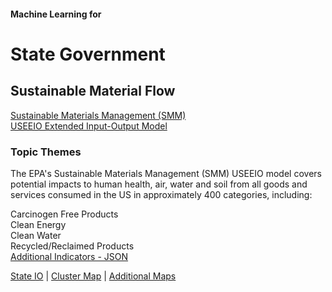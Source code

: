 #### Machine Learning for
# State Government


<h2>Sustainable Material Flow</h2>

<!--
## Sustainable Materials Management (SMM)
/smm-demo/about.html
-->

<a href="https://www.epa.gov/smm">Sustainable Materials Management (SMM)</a>  
[USEEIO Extended Input-Output Model](https://cfpub.epa.gov/si/si_public_record_report.cfm?Lab=NRMRL&dirEntryId=336332)


### Topic Themes

The EPA's Sustainable Materials Management (SMM) USEEIO model covers potential impacts to human health, air, water and soil from all goods and services consumed in the US in approximately 400 categories, including:


Carcinogen Free Products<!--(toxin free manufacturing)-->  
Clean Energy<!-- (solar, geothermal, hydrogen, 4th-generation nuclear)-->  
Clean Water  
Recycled/Reclaimed Products  
[Additional Indicators - JSON](https://smmtool.app.cloud.gov/api/GAUSEEIO/indicators)




<!--
Handsfree Devices (AR headsets, heads-up computing, hands-free devices)  
Living Buildings  (living building challenge, 7 petals: energy, equity, health, beauty, materials, site, water)  
Local Sourcing  (locally made, reduced shipping, package-free, local carts)    
Metal-Organic Frameworks (mof, harvesting water from air)  
Nano Wood and Super Wood  
Reclaiming Carbon  
Reduced Packaging  
Restoring Waterways  (clean water, swimming, rivers, lakes, public, parks)  
Recycling Plastics (recycling centers, conversion to [naphtha](https://www.sciencedaily.com/releases/2019/02/190206131956.htm))  
Shared Mobility (shared mobility API, electric bikes, electric scooters)   
Upwardly Mobility  (workforce, gig economy, mentor networks)  
<br>

[SMM USEEIO-API Includes](https://smmtool.app.cloud.gov/)
Good and service lookups
Life cycle impact calculation
Purchaser to producer price conversions
Emission intensity modifiers
-->

<!--

USEEIO API widget functions will include good and service lookups, life cycle impact calculation, purchaser to producer price conversions, and emission intensity modifiers. 
-->

<a href="io" target="mainframe">State IO</a> | 
<a href="../community/map/leaflet" target="mainframe">Cluster Map</a> | 
<a href="maptests" target="mainframe">Additional Maps</a><br><br>




<!--
[DataScape Resources](resources)  
  -->
<!--
[DataScape Experiments](https://datascape.github.io/graphs)  
-->

<!--
Earlier Proposal
https://docs.google.com/document/d/1-Q4Aeu1AdvP-c2iFaccOnaX8MWSOW5my0U__5_8izXQ/

https://docs.google.com/presentation/d/1WMd5GCYD-pnKDqdGE6GYtM3M-bjNRXgqVBTCzi7Plmg/edit?ts=5c7af7b9#slide=id.p
-->

<div class="text introtext">



</div>



